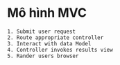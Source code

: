 # Mô hình MVC

    1. Submit user request
    2. Route appropriate controller
    3. Interact with data Model
    4. Controller invokes results view
    5. Rander users browser
